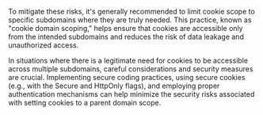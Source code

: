 To mitigate these risks, it's generally recommended to limit cookie scope to specific subdomains where they are truly needed. This practice, known as "cookie domain scoping," helps ensure that cookies are accessible only from the intended subdomains and reduces the risk of data leakage and unauthorized access.

In situations where there is a legitimate need for cookies to be accessible across multiple subdomains, careful considerations and security measures are crucial. Implementing secure coding practices, using secure cookies (e.g., with the Secure and HttpOnly flags), and employing proper authentication mechanisms can help minimize the security risks associated with setting cookies to a parent domain scope.